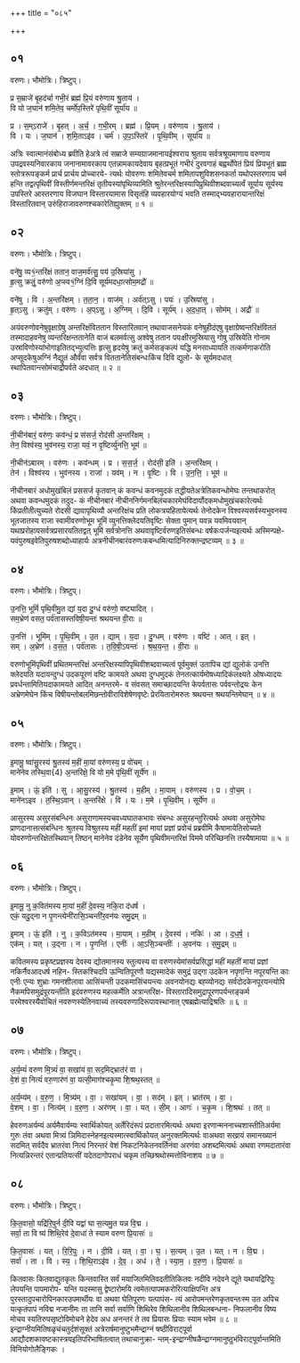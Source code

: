 +++
title = "०८५"

+++


## ०१
वरुणः। भौमोत्रिः। त्रिष्टुप्।

प्र स॒म्राजे॑ बृ॒हद॑र्चा गभी॒रं ब्रह्म॑ प्रि॒यं वरु॑णाय श्रु॒ताय॑ ।  
वि यो ज॒घान॑ शमि॒तेव॒ चर्मो॑प॒स्तिरे॑ पृथि॒वीं सूर्या॑य ॥

प्र । स॒म्ऽराजे॑ । बृ॒हत् । अ॒र्च॒ । ग॒भी॒रम् । ब्रह्म॑ । प्रि॒यम् । वरु॑णाय । श्रु॒ताय॑ ।  
वि । यः । ज॒घान॑ । श॒मि॒ताऽइ॑व । चर्म॑ । उ॒प॒ऽस्तिरे॑ । पृ॒थि॒वीम् । सूर्या॑य ॥

अत्रिः स्वात्मानंसंबोध्य ब्रवीति हेअत्रे त्वं सम्राजे सम्यग्राजमानायईश्वराय श्रुताय सर्वत्रश्रूयमाणाय वरुणाय उपद्रवस्यनिवारकाय जनानामावरकाय एतन्नामकायदेवाय बृहत्प्रभूतं गभीरं दुरवगाहं बह्वर्थोपेतं प्रियं प्रियभूतं ब्रह्म स्तोत्ररूपङ्कर्म प्रार्च प्रार्चय प्रोच्चारये- त्यर्थः योवरुणः शमितेवचर्म शमितापशुविशसनकर्ता यथोपस्तरणाय चर्म हन्ति तद्वत्पृथिवीं विस्तीर्णमन्तरिक्षं तृतीयस्यांपृथिव्यामिति श्रुतेरन्तरिक्षस्यापिप्रुथिवीशब्दवाच्यर्त्वं सूर्याय सूर्यस्य उपस्तिरे आस्तरणाय विजघान विस्तारयामास विसृतंहि व्यवहारयोग्यं भवति तस्माद्भ्यवहारायान्तरिक्षं विस्तारितवान् उरुंहिराजावरुणश्चकारेतिह्युक्तम् ॥ १ ॥

## ०२
वरुणः। भौमोत्रिः। त्रिष्टुप्।

वने॑षु॒ व्य१॒॑न्तरि॑क्षं ततान॒ वाज॒मर्व॑त्सु॒ पय॑ उ॒स्रिया॑सु ।  
हृ॒त्सु क्रतुं॒ वरु॑णो अ॒प्स्व१॒॑ग्निं दि॒वि सूर्य॑मदधा॒त्सोम॒मद्रौ॑ ॥

वने॑षु । वि । अ॒न्तरि॑क्षम् । त॒ता॒न॒ । वाज॑म् । अर्व॑त्ऽसु । पयः॑ । उ॒स्रिया॑सु ।  
हृ॒त्ऽसु । क्रतु॑म् । वरु॑णः । अ॒प्ऽसु । अ॒ग्निम् । दि॒वि । सूर्य॑म् । अ॒द॒धा॒त् । सोम॑म् । अद्रौ॑ ॥

अयंवरुणोवनेषुवृक्षाग्रेषु अन्तरिक्षंविततान विस्तारितवान् तथावाजसनेयकं वनेषुहीदंएषु वृक्षाग्रेष्वन्तरिक्षंविततं तस्मादाहवनेषु व्यन्तरिक्षन्ततानेति वाजं बलमर्वत्सु अश्वेषु ततान पयःक्षीरमुस्रियासु गोषु उस्रियेति गोनाम उस्राविणोस्यांभोगाइतितद्भ्युत्पत्तिः हृत्सु हृदयेषु क्रतुं कर्मसङ्कल्पं यद्धि मनसाध्यायति तत्कर्मणाकरोति अप्सूदकेषुअग्निं नैद्युतं और्वंवा सर्वत्र विततानेतिसंबन्धःकिंच दिवि द्युलो- के सूर्यमदधात् स्थापितवान्त्सोमंचाद्रौपर्वते अदधात् ॥ २ ॥

## ०३
वरुणः। भौमोत्रिः। त्रिष्टुप्।

नी॒चीन॑बारं॒ वरु॑णः॒ कव॑न्धं॒ प्र स॑सर्ज॒ रोद॑सी अ॒न्तरि॑क्षम् ।  
तेन॒ विश्व॑स्य॒ भुव॑नस्य॒ राजा॒ यवं॒ न वृ॒ष्टिर्व्यु॑नत्ति॒ भूम॑ ॥

नी॒चीन॑ऽबारम् । वरु॑णः । कव॑न्धम् । प्र । स॒स॒र्ज॒ । रोद॑सी॒ इति॑ । अ॒न्तरि॑क्षम् ।  
तेन॑ । विश्व॑स्य । भुव॑नस्य । राजा॑ । यव॑म् । न । वृ॒ष्टिः । वि । उ॒न॒त्ति॒ । भूम॑ ॥

नीचीनबारं अधोमुखंबिलं प्रससर्ज कृतवान् कं कवन्धं कवनमुदकं तद्धीयतेअत्रेतिकवन्धोमेघः तन्तथाकरोत् अथवा कवन्धमुदकं तदुद- कं नीचीनबारं नीचीननिर्गमनबिलंचकारमेघंविदार्योदकमधोमुखंचकारेत्यर्थः किंप्रतीतीत्युच्यते रोदसी द्यावापृथिव्यौ अन्तरिक्षंच प्रति लोकत्रयहितायेत्यर्थः तेनोदकेन विश्वस्यसर्वस्यभुवनस्य भूतजातस्य राजा स्वामीवरुणोभूम भूमिं व्युनत्तिक्लेदयतिवृष्टिः सेक्ता पुमान् यवन्न यवमिवयवान् यथाप्ररोहायसर्वत्रप्रसारयतितद्वत् भूमिं सर्वत्रोनत्ति अथवावृष्टिर्वरुणइतिसंबन्धः वर्षकःपर्जन्यइत्यर्थः अस्मिन्पक्षे- यवंपुरुषइवेतिपुरुषशब्दोध्याहार्यः अत्रनीचीनबारंवरुणःकबन्धमित्यादिनिरुक्तन्द्रष्टव्यम् ॥ ३ ॥

## ०४
वरुणः। भौमोत्रिः। त्रिष्टुप्।

उ॒नत्ति॒ भूमिं॑ पृथि॒वीमु॒त द्यां य॒दा दु॒ग्धं वरु॑णो॒ वष्ट्यादित् ।  
सम॒भ्रेण॑ वसत॒ पर्व॑तासस्तविषी॒यन्तः॑ श्रथयन्त वी॒राः ॥

उ॒नत्ति॑ । भूमि॑म् । पृ॒थि॒वीम् । उ॒त । द्याम् । य॒दा । दु॒ग्धम् । वरु॑णः । वष्टि॑ । आत् । इत् ।  
सम् । अ॒भ्रेण॑ । व॒स॒त॒ । पर्व॑तासः । त॒वि॒षी॒ऽयन्तः॑ । श्र॒थ॒य॒न्त॒ । वी॒राः ॥

वरुणोभूमिंपृथिवीं प्रथितमन्तरिक्षं अन्तरिक्षस्यापिपृथिवीशब्दवाच्यत्वं पूर्वमुक्तं उतापिच द्यां द्युलोकं उनत्ति क्लेदयति यदायन्दुग्धं उदकपूरणं वष्टि कामयते अथवा दुग्धमुदकं तेनतत्कार्यमोषध्यादिकंलक्ष्यते ओषध्यादयः प्रवर्धन्तामितियदाकामयते आदित् अनन्तरमे- व संवसत् समाच्छादयन्ति केपर्वतासः पर्ववन्तोद्रयः केन अभ्रेणमेघेन किंच विषीयन्तोबलमिछन्तोवीराविशेषेणवृष्टेः प्रेरयितारोमरुतः श्रथयन्त श्रथयन्तिमेघान् ॥ ४ ॥

## ०५
वरुणः। भौमोत्रिः। त्रिष्टुप्।

इ॒मामू॒ ष्वा॑सु॒रस्य॑ श्रु॒तस्य॑ म॒हीं मा॒यां वरु॑णस्य॒ प्र वो॑चम् ।  
माने॑नेव तस्थि॒वा{4} अ॒न्तरि॑क्षे॒ वि यो म॒मे पृ॑थि॒वीं सूर्ये॑ण ॥

इ॒माम् । ऊं॒ इति॑ । सु । आ॒सु॒रस्य॑ । श्रु॒तस्य॑ । म॒हीम् । मा॒याम् । वरु॑णस्य । प्र । वो॒च॒म् ।  
माने॑नऽइव । त॒स्थि॒ऽवान् । अ॒न्तरि॑क्षे । वि । यः । म॒मे । पृ॒थि॒वीम् । सूर्ये॑ण ॥

आसुरस्य असुरसंबन्धिनः असुराणामस्यचवध्यघातकभावः संबन्धः असुरहन्तुरित्यर्थः अथवा असुरोमेघः प्राणदानात्तत्संबन्धिनः श्रुतस्य विश्रुतस्य महीं महतीं इमां मायां प्रज्ञां प्रवोचं प्रब्रवीमि कैषामायेतिसोच्यते योवरुणोन्तरिक्षेतस्थिवान् तिष्ठन् मानेनेव दंडेनेव सूर्येण पृथिवीमन्तरिक्षं विममे परिच्छिनत्ति तस्यैषामाया ॥ ५ ॥

## ०६
वरुणः। भौमोत्रिः। त्रिष्टुप्।

इ॒मामू॒ नु क॒वित॑मस्य मा॒यां म॒हीं दे॒वस्य॒ नकि॒रा द॑धर्ष ।  
एकं॒ यदु॒द्ना न पृ॒णन्त्येनी॑रासि॒ञ्चन्ती॑र॒वन॑यः समु॒द्रम् ॥

इ॒माम् । ऊं॒ इति॑ । नु । क॒विऽत॑मस्य । मा॒याम् । म॒हीम् । दे॒वस्य॑ । नकिः॑ । आ । द॒ध॒र्ष॒ ।  
एक॑म् । यत् । उ॒द्ना । न । पृ॒णन्ति॑ । एनीः॑ । आ॒ऽसि॒ञ्चन्तीः॑ । अ॒वन॑यः । स॒मु॒द्रम् ॥

कवितमस्य प्रकृष्टप्रज्ञस्य देवस्य द्योतमानस्य स्तुत्यस्य वा वरुणस्येमांसर्वप्रसिद्धां महीं महतीं मायां प्रज्ञां नकिर्नैवआदधर्ष नहिन- स्तिकश्चिदपि ऊन्वितिपूरणौ यद्यस्मादेकं समुद्रं उद्गा उदकेन नपृणन्ति नपूरयन्ति काः एनीः एन्यः शुभ्राः गमनशीलावा आसिंचन्ती उदकमासिंचयन्त्यः अवनयोनद्यः बह्व्योनद्यः सर्वदोदकेनपूरयन्त्योपि नैकमपिसमुद्रंपूरयन्तीति इदंवरुणस्य महत्कर्मेति अत्रान्तरिक्ष- विस्तारादिसमुद्रापूरणपर्यन्तङ्कर्म परमेश्वरस्यैवोचितं नवरुणस्येतिनवाच्यं तस्यवरुणादिरूपावस्थानात् एषब्रह्मेत्याद्रिश्रतिः ॥ ६ ॥

## ०७
वरुणः। भौमोत्रिः। त्रिष्टुप्।

अ॒र्य॒म्यं॑ वरुण मि॒त्र्यं॑ वा॒ सखा॑यं वा॒ सद॒मिद्भ्रात॑रं वा ।  
वे॒शं वा॒ नित्यं॑ वरु॒णार॑णं वा॒ यत्सी॒माग॑श्चकृ॒मा शि॒श्रथ॒स्तत् ॥

अ॒र्य॒म्य॑म् । व॒रु॒ण॒ । मि॒त्र्य॑म् । वा॒ । सखा॑यम् । वा॒ । सद॑म् । इत् । भ्रात॑रम् । वा॒ ।  
वे॒शम् । वा॒ । नित्य॑म् । व॒रु॒ण॒ । अर॑णम् । वा॒ । यत् । सी॒म् । आगः॑ । च॒कृ॒म । शि॒श्रथः॑ । तत् ॥

हेवरुणअर्यम्यं अर्यमैवार्यम्यः स्वार्थिकोयत् अर्तेरिदंरूपं प्रदातारमित्यर्थः अथवा इरणान्मननाच्चशास्तीतिअर्यमा गुरुः तंवा अथवा मित्र्यं ञिमिदास्नेहनइत्यस्मात्स्वार्थिकोयत् अनुरक्तमित्यर्थः वाअथवा सखायं समानख्यानं सदमित् सर्वदैव भ्रातरंवा नित्यं निरन्तरं वेशं निकटनिकेतनवर्तिनंवा अरणंवा अशब्दमित्यर्थः अथवा रणमदातारंवा नित्यन्निरन्तरं एतान्प्रतियत्सीं यदेतदागोपराधं चकृम तच्छिश्रथोस्मत्तोविनाशय ॥ ७ ॥

## ०८
वरुणः। भौमोत्रिः। त्रिष्टुप्।

कि॒त॒वासो॒ यद्रि॑रि॒पुर्न दी॒वि यद्वा॑ घा स॒त्यमु॒त यन्न वि॒द्म ।  
सर्वा॒ ता वि ष्य॑ शिथि॒रेव॑ दे॒वाधा॑ ते स्याम वरुण प्रि॒यासः॑ ॥

कि॒त॒वासः॑ । यत् । रि॒रि॒पुः । न । दी॒वि । यत् । वा॒ । घ॒ । स॒त्यम् । उ॒त । यत् । न । वि॒द्म ।  
सर्वा॑ । ता । वि । स्य॒ । शि॒थि॒राऽइ॑व । दे॒व॒ । अध॑ । ते॒ । स्या॒म॒ । व॒रु॒ण॒ । प्रि॒यासः॑ ॥

कितवासः कितवाद्युतकृतः किन्तवास्ति सर्वं मयाजितमितिवदतीतिकितवः नदीवि नदेवने द्यूते यथायद्रिरिपुः लेपयन्ति पापमारोप- यन्ति यदस्मासु द्वेष्टारोमयि त्वमेतत्पापमकरोरित्याक्षिपन्ति अत्र पुरस्तादुपचारोपिनकारउपमार्थीयः वा अथवा घेतिपूरणः यत्पापंस- त्यं आरोपमन्तरेणकृतवन्तःस्म उत अपिच यत्कृतंपापं नविद्म नजानीमः ता तानि सर्वा सर्वाणि शिथिरेव शिथिलानीव शिथिलबन्धना- निफलानीव विष्य मोचय स्यतिरुपसृष्टोविमोचने हेदेव अध अनन्तरं ते तव प्रियासः प्रियाः स्याम भवेम ॥ ८ ॥इन्द्राग्नीयमितिषळृचंचतुर्दशंसूक्तं अत्रेरार्षमानुष्टुभमैन्द्राग्नं षष्ठीविराट्पूर्वा आद्यौदशकावष्टकास्त्रयइतिपरिभाषितत्वात् तथाचानुक्रा- न्तम्-इन्द्राग्नीषळैन्द्राग्नमानुष्ठुभंविराट्पूर्वान्तमिति विनियोगोलैङ्गिकः ।